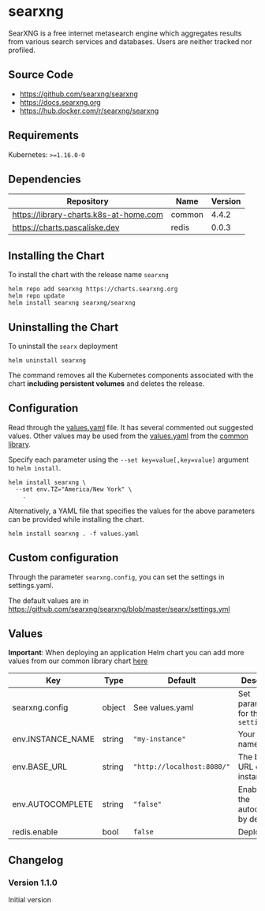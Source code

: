 # searxng

 SearXNG is a free internet metasearch engine which aggregates results from various search services and databases. Users are neither tracked nor profiled.

## Source Code

* https://github.com/searxng/searxng
* https://docs.searxng.org
* https://hub.docker.com/r/searxng/searxng

## Requirements

Kubernetes: `>=1.16.0-0`

## Dependencies

| Repository | Name | Version |
|------------|------|---------|
| https://library-charts.k8s-at-home.com | common | 4.4.2 |
| https://charts.pascaliske.dev | redis | 0.0.3 |

## Installing the Chart

To install the chart with the release name `searxng`

```console
helm repo add searxng https://charts.searxng.org
helm repo update
helm install searxng searxng/searxng
```

## Uninstalling the Chart

To uninstall the `searx` deployment

```console
helm uninstall searxng
```

The command removes all the Kubernetes components associated with the chart **including persistent volumes** and deletes the release.

## Configuration

Read through the [values.yaml](./values.yaml) file. It has several commented out suggested values.
Other values may be used from the [values.yaml](https://github.com/k8s-at-home/library-charts/tree/main/charts/stable/common/values.yaml) from the [common library](https://github.com/k8s-at-home/library-charts/tree/main/charts/stable/common).

Specify each parameter using the `--set key=value[,key=value]` argument to `helm install`.

```console
helm install searxng \
  --set env.TZ="America/New York" \
    .
```

Alternatively, a YAML file that specifies the values for the above parameters can be provided while installing the chart.

```console
helm install searxng . -f values.yaml
```

## Custom configuration

Through the parameter `searxng.config`, you can set the settings in settings.yaml.

The default values are in https://github.com/searxng/searxng/blob/master/searx/settings.yml

## Values

**Important**: When deploying an application Helm chart you can add more values from our common library chart [here](https://github.com/k8s-at-home/library-charts/tree/main/charts/stable/common)

| Key | Type | Default | Description |
|-----|------|---------|-------------|
| searxng.config | object | See values.yaml | Set parameters for the file `settings.yml` |
| env.INSTANCE_NAME | string | `"my-instance"` | Your instance name |
| env.BASE_URL | string | `"http://localhost:8080/"` | The base URL of your instance |
| env.AUTOCOMPLETE | string | `"false"` | Enable or not the autocomplete by default |
| redis.enable | bool | `false` | Deploy redis |

## Changelog

### Version 1.1.0

Initial version
